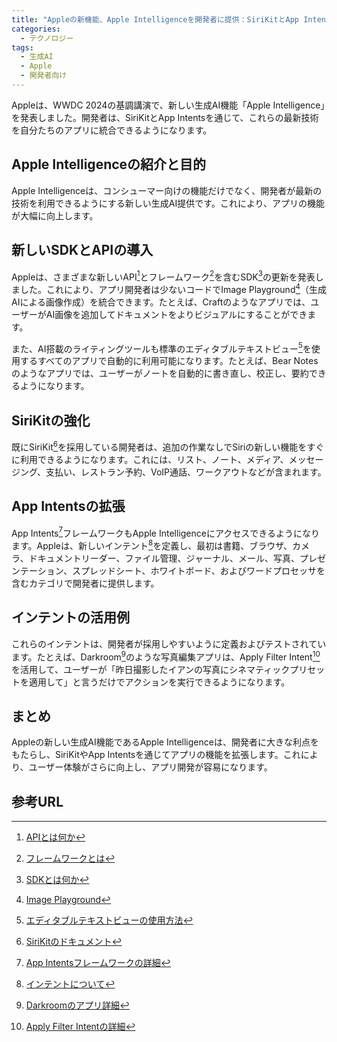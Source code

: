 ```yaml
---
title: "Appleの新機能、Apple Intelligenceを開発者に提供：SiriKitとApp Intents経由で可能に"
categories:
  - テクノロジー
tags:
  - 生成AI
  - Apple
  - 開発者向け
---
```

Appleは、WWDC 2024の基調講演で、新しい生成AI機能「Apple Intelligence」を発表しました。開発者は、SiriKitとApp Intentsを通じて、これらの最新技術を自分たちのアプリに統合できるようになります。

## Apple Intelligenceの紹介と目的

Apple Intelligenceは、コンシューマー向けの機能だけでなく、開発者が最新の技術を利用できるようにする新しい生成AI提供です。これにより、アプリの機能が大幅に向上します。

## 新しいSDKとAPIの導入

Appleは、さまざまな新しいAPI[^2]とフレームワーク[^3]を含むSDK[^1]の更新を発表しました。これにより、アプリ開発者は少ないコードでImage Playground[^11]（生成AIによる画像作成）を統合できます。たとえば、Craftのようなアプリでは、ユーザーがAI画像を追加してドキュメントをよりビジュアルにすることができます。

また、AI搭載のライティングツールも標準のエディタブルテキストビュー[^7]を使用するすべてのアプリで自動的に利用可能になります。たとえば、Bear Notesのようなアプリでは、ユーザーがノートを自動的に書き直し、校正し、要約できるようになります。

## SiriKitの強化

既にSiriKit[^8]を採用している開発者は、追加の作業なしでSiriの新しい機能をすぐに利用できるようになります。これには、リスト、ノート、メディア、メッセージング、支払い、レストラン予約、VoIP通話、ワークアウトなどが含まれます。

## App Intentsの拡張

App Intents[^9]フレームワークもApple Intelligenceにアクセスできるようになります。Appleは、新しいインテント[^10]を定義し、最初は書籍、ブラウザ、カメラ、ドキュメントリーダー、ファイル管理、ジャーナル、メール、写真、プレゼンテーション、スプレッドシート、ホワイトボード、およびワードプロセッサを含むカテゴリで開発者に提供します。

## インテントの活用例

これらのインテントは、開発者が採用しやすいように定義およびテストされています。たとえば、Darkroom[^12]のような写真編集アプリは、Apply Filter Intent[^6]を活用して、ユーザーが「昨日撮影したイアンの写真にシネマティックプリセットを適用して」と言うだけでアクションを実行できるようになります。

## まとめ

Appleの新しい生成AI機能であるApple Intelligenceは、開発者に大きな利点をもたらし、SiriKitやApp Intentsを通じてアプリの機能を拡張します。これにより、ユーザー体験がさらに向上し、アプリ開発が容易になります。

## 参考URL

[^1]: [SDKとは何か](https://www.braze.co.jp/resources/articles/what-is-an-sdk#:~:text=SDK%EF%BC%88Software%20Development%20Kit%EF%BC%89%E3%81%A8,%E9%80%B2%E3%82%81%E3%82%8B%E3%81%93%E3%81%A8%E3%81%8C%E3%81%A7%E3%81%8D%E3%81%BE%E3%81%99%E3%80%82)
[^2]: [APIとは何か](https://www.e-sales.jp/eigyo-labo/api-16192#:~:text=API%E3%81%AF%E3%80%8CApplication%20Programming%20Interface,%E3%81%A7%E3%81%8D%E3%82%8B%E7%AA%93%E5%8F%A3%E3%81%A8%E3%82%82%E3%81%84%E3%81%88%E3%81%BE%E3%81%99%E3%80%82)
[^3]: [フレームワークとは](https://baycrews.jp/brand/detail/framework)
[^6]: [Apply Filter Intentの詳細](https://qiita.com/old_cat/items/1e17f495e2a77948b03a)
[^7]: [エディタブルテキストビューの使用方法](https://stackoverflow.com/questions/12056054/android-how-to-make-textview-editable)
[^8]: [SiriKitのドキュメント](https://developer.apple.com/jp/documentation/sirikit/)
[^9]: [App Intentsフレームワークの詳細](https://zenn.dev/naoya_maeda/articles/51891f1876e12b)
[^10]: [インテントについて](https://ejje.weblio.jp/content/intents)
[^11]: [Image Playground](https://i-m-ageplayground.com/)
[^12]: [Darkroomのアプリ詳細](https://apps.apple.com/jp/app/darkroom-photo-video-editor/id953286746)
[^13]: [Apple Intelligenceの公式ページ](https://www.apple.com/apple-intelligence/)
[@]